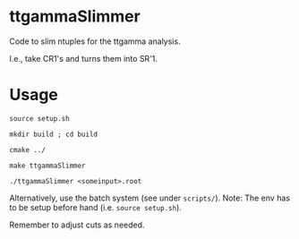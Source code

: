 # ttgammaSlimmer
Code to slim ntuples for the ttgamma analysis.

I.e., take CR1's and turns them into SR'1.

# Usage
`source setup.sh`

`mkdir build ; cd build`

`cmake ../`

`make ttgammaSlimmer`

`./ttgammaSlimmer <someinput>.root`


Alternatively, use the batch system (see under `scripts/`). 
Note: The env has to be setup before hand (i.e. `source setup.sh`).

Remember to adjust cuts as needed.
